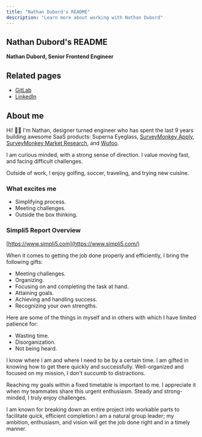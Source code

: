 ```yaml
---
title: "Nathan Dubord's README"
description: "Learn more about working with Nathan Dubord"
---
```


## Nathan Dubord's README

**Nathan Dubord, Senior Frontend Engineer**

## Related pages

* [GitLab](https://gitlab.com/ndubord)
* [LinkedIn](https://www.linkedin.com/in/nathandubord/)

## About me

Hi! 🙋‍♂️ I'm Nathan, designer turned engineer who has spent the last 9 years building awesome SaaS products: Superna Eyeglass, [SurveyMonkey Apply](https://apply.surveymonkey.com/), [SurveyMonkey Market Research](https://www.surveymonkey.com/product/market-research/), and [Wufoo](https://www.wufoo.com/).

I am curious minded, with a strong sense of direction. I value moving fast, and facing difficult challenges.

Outside of work, I enjoy golfing, soccer, traveling, and trying new cuisine.

### What excites me

* Simplifying process.
* Meeting challenges.
* Outside the box thinking.

### Simpli5 Report Overview

[https://www.simpli5.com](https://www.simpli5.com/)

When it comes to getting the job done properly and efficiently, I bring the following gifts:

* Meeting challenges.
* Organizing.
* Focusing on and completing the task at hand.
* Attaining goals.
* Achieving and handling success.
* Recognizing your own strengths.

Here are some of the things in myself and in others with which I have limited patience for:

* Wasting time.
* Disorganization.
* Not being heard.

I know where I am and where I need to be by a certain time. I am gifted in knowing how to get there quickly and successfully. Well-organized and focused on my mission, I don't succumb to distractions.

Reaching my goals within a fixed timetable is important to me. I appreciate it when my teammates share this urgent enthusiasm. Steady and strong-minded, I truly enjoy challenges.

I am known for breaking down an entire project into workable parts to facilitate quick, efficient completion.I am a natural group leader; my ambition, enthusiasm, and vision will get the job done right and in a timely manner.
